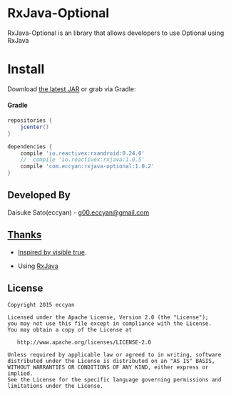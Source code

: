 RxJava-Optional
======================

RxJava-Optional is an library that allows developers to use Optional using RxJava

# Install

Download [the latest JAR](https://bintray.com/artifact/download/eccyan/maven/com/eccyan/rxjava-optional/1.0.2/rxjava-optional-1.0.2-javadoc.jar) or grab via Gradle:

#### Gradle
```groovy
repositories {
    jcenter()
}

dependencies {
    compile 'io.reactivex:rxandroid:0.24.0'
    //  compile 'io.reactivex:rxjava:1.0.5'
    compile 'com.eccyan:rxjava-optional:1.0.2'
}
```

Developed By
-------
Daisuke Sato(eccyan) - <g00.eccyan@gmail.com>

<a href="https://twitter.com/eccyan">

Thanks
-------

* Inspired by [visible true](http://sys1yagi.hatenablog.com/entry/2015/01/26/183000).

* Using [RxJava](https://github.com/ReactiveX/RxJava)

License
-------

    Copyright 2015 eccyan

    Licensed under the Apache License, Version 2.0 (the "License");
    you may not use this file except in compliance with the License.
    You may obtain a copy of the License at

       http://www.apache.org/licenses/LICENSE-2.0

    Unless required by applicable law or agreed to in writing, software
    distributed under the License is distributed on an "AS IS" BASIS,
    WITHOUT WARRANTIES OR CONDITIONS OF ANY KIND, either express or implied.
    See the License for the specific language governing permissions and
    limitations under the License.
